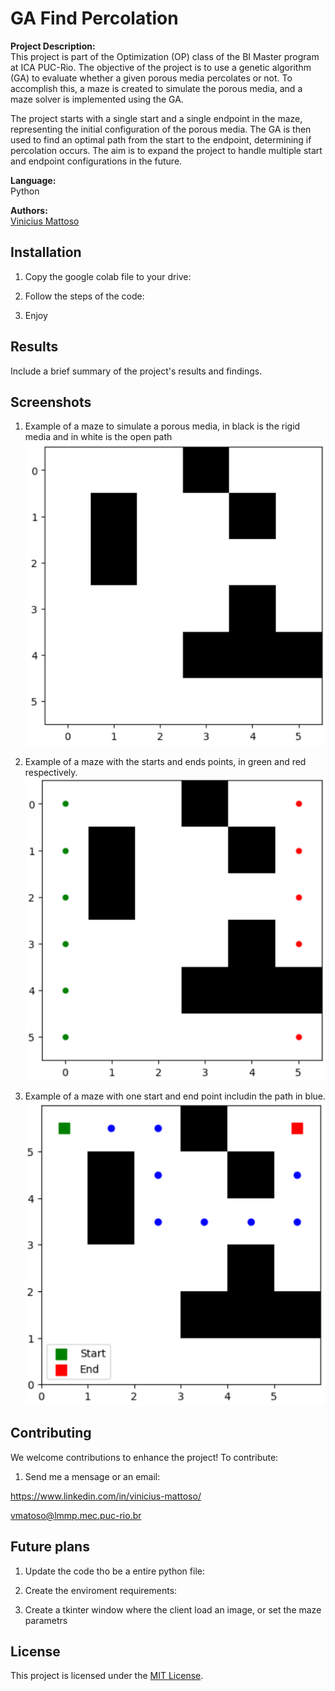 # GA Find Percolation

**Project Description:**  
This project is part of the Optimization (OP) class of the BI Master program at ICA PUC-Rio. The objective of the project is to use a genetic algorithm (GA) to evaluate whether a given porous media percolates or not. To accomplish this, a maze is created to simulate the porous media, and a maze solver is implemented using the GA.

The project starts with a single start and a single endpoint in the maze, representing the initial configuration of the porous media. The GA is then used to find an optimal path from the start to the endpoint, determining if percolation occurs. The aim is to expand the project to handle multiple start and endpoint configurations in the future.

**Language:**  
Python

**Authors:**  
[Vinicius Mattoso](https://www.linkedin.com/in/vinicius-mattoso/)  
<!-- [Author 2 Name](link-to-author2-github-profile) -->

## Installation

1. Copy the google colab file to your drive:
   

2. Follow the steps of the code:


3. Enjoy

## Results

Include a brief summary of the project's results and findings.

## Screenshots
1. Example of a maze to simulate a porous media, in black is the rigid media and in white is the open path
![Example of a maze to simulate a porous media, in black is the rigid media and in white is the open path](src/static/images/maze_example.png)

2. Example of a maze with the starts and ends points, in green and red respectively.
![Example of a maze with the starts and ends points, in green and red respectively](src/static/images/maze_starts_and_ends.png)

3. Example of a maze with one start and end point includin the path in blue. 
![Example of a maze with one start and end point includin the path in blue](src/static/images/maze_path.png)

## Contributing

We welcome contributions to enhance the project! To contribute:

1. Send me a mensage or an email:

https://www.linkedin.com/in/vinicius-mattoso/

vmatoso@lmmp.mec.puc-rio.br

## Future plans

1. Update the code tho be a entire python file:

2. Create the enviroment requirements:

3. Create a tkinter window where the client load an image, or set the maze parametrs

## License

This project is licensed under the [MIT License](LICENSE).
